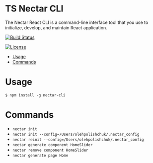 TS Nectar CLI
======

The Nectar React CLI is a command-line interface tool that you use to initialize, develop, and maintain React application.

[![Build Status](https://travis-ci.org/oleh-polishchuk/nectar-cli.png?branch=master)](https://travis-ci.org/oleh-polishchuk/nectar-cli)

[![License](https://img.shields.io/npm/l/nectar.svg)](https://github.com/oleh-polishchuk/nectar-react-cli/blob/master/package.json)

<!-- toc -->
* [Usage](#usage)
* [Commands](#commands)
<!-- tocstop -->

# Usage
<!-- usage -->
```sh-session
$ npm install -g nectar-cli
```

<!-- usagestop -->
# Commands
<!-- commands -->
* `nectar init`
* `nectar init --config=/Users/olehpolishchuk/.nectar_config`
* `nectar reinit --config=/Users/olehpolishchuk/.nectar_config`
* `nectar generate component HomeSlider`
* `nectar remove component HomeSlider`
* `nectar generate page Home`

